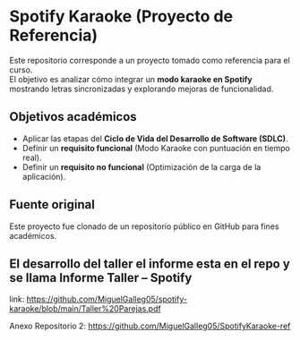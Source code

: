 # Spotify Karaoke (Proyecto de Referencia)

Este repositorio corresponde a un proyecto tomado como referencia para el curso.  
El objetivo es analizar cómo integrar un **modo karaoke en Spotify** mostrando letras sincronizadas y explorando mejoras de funcionalidad.  

## Objetivos académicos
- Aplicar las etapas del **Ciclo de Vida del Desarrollo de Software (SDLC)**.
- Definir un **requisito funcional** (Modo Karaoke con puntuación en tiempo real).
- Definir un **requisito no funcional** (Optimización de la carga de la aplicación).

## Fuente original
Este proyecto fue clonado de un repositorio público en GitHub para fines académicos.

## El desarrollo del taller el informe esta en el repo y se llama Informe Taller – Spotify 
link:  https://github.com/MiguelGalleg05/spotify-karaoke/blob/main/Taller%20Parejas.pdf

Anexo Repositorio 2:
https://github.com/MiguelGalleg05/SpotifyKaraoke-ref
